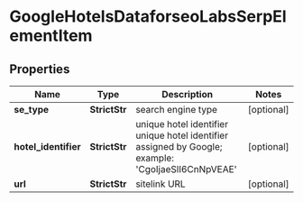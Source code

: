 # GoogleHotelsDataforseoLabsSerpElementItem


## Properties

| Name | Type | Description | Notes |
|------------ | ------------- | ------------- | -------------|
**se_type** | **StrictStr** | search engine type |[optional]|
**hotel_identifier** | **StrictStr** | unique hotel identifier<br>unique hotel identifier assigned by Google;<br>example: 'CgoIjaeSlI6CnNpVEAE' |[optional]|
**url** | **StrictStr** | sitelink URL |[optional]|